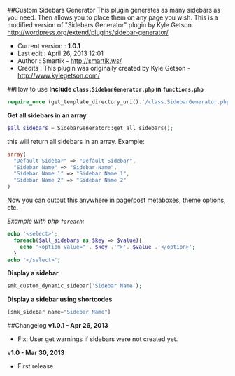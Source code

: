 ##Custom Sidebars Generator
This plugin generates as many sidebars as you need. Then allows you to place them on any page you wish. This is a modified version of "Sidebars Generator" plugin by Kyle Getson. http://wordpress.org/extend/plugins/sidebar-generator/
* Current version : **1.0.1**
* Last edit : April 26, 2013 12:01
* Author : Smartik - http://smartik.ws/
* Credits : This plugin was originally created by Kyle Getson - http://www.kylegetson.com/ 

##How to use
**Include `class.SidebarGenerator.php` in `functions.php`**
```php
require_once (get_template_directory_uri().'/class.SidebarGenerator.php');
```

**Get all sidebars in an array**
```php
$all_sidebars = SidebarGenerator::get_all_sidebars();
```

this will return all sidebars in an array. Example:
```php
array(
  "Default Sidebar" => "Default Sidebar",
  "Sidebar Name" => "Sidebar Name",
  "Sidebar Name 1" => "Sidebar Name 1",
  "Sidebar Name 2" => "Sidebar Name 2"
)
```
Now you can output this anywhere in page/post metaboxes, theme options, etc.

*Example with php `foreach`:*
```php
echo '<select>';
  foreach($all_sidebars as $key => $value){
    echo '<option value="'. $key .'">'. $value .'</option>';
  }
echo '</select>';
```

**Display a sidebar**
```php
smk_custom_dynamic_sidebar('Sidebar Name');
```

**Display a sidebar using shortcodes**
```php
[smk_sidebar name="Sidebar Name"]
```
##Changelog 
**v1.0.1 - Apr 26, 2013**
* Fix: User get warnings if sidebars were not created yet.

**v1.0 - Mar 30, 2013**
* First release
